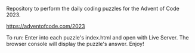 Repository to perform the daily coding puzzles for the Advent of Code 2023.

https://adventofcode.com/2023

To run: Enter into each puzzle's index.html and open with Live Server. The browser console will display the puzzle's answer. Enjoy!
